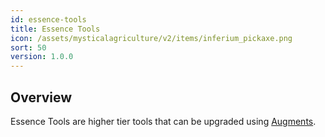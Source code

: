 ```yaml
---
id: essence-tools
title: Essence Tools
icon: /assets/mysticalagriculture/v2/items/inferium_pickaxe.png
sort: 50
version: 1.0.0
---
```


## Overview

Essence Tools are higher tier tools that can be upgraded using [Augments](augments.md).
